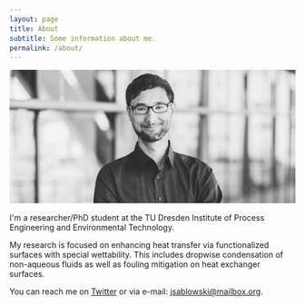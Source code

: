 ```yaml
---
layout: page
title: About
subtitle: Some information about me.
permalink: /about/
---
```

![Jakob Sablowski](/assets/js.jpg)

I'm a researcher/PhD student at the TU Dresden Institute of Process Engineering and Environmental Technology.

My research is focused on enhancing heat transfer via functionalized surfaces with special wettability. This includes dropwise condensation of non-aqueous fluids as well as fouling mitigation on heat exchanger surfaces.

You can reach me on [Twitter](https://twitter.com/JSablowski/) or via e-mail: [jsablowski@mailbox.org](mailto:jsablowski@mailbox.org).